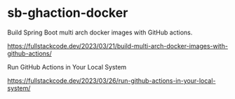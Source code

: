 # sb-ghaction-docker

Build Spring Boot multi arch docker images with GitHub actions.

https://fullstackcode.dev/2023/03/21/build-multi-arch-docker-images-with-github-actions/


Run GitHub Actions in Your Local System

https://fullstackcode.dev/2023/03/26/run-github-actions-in-your-local-system/
